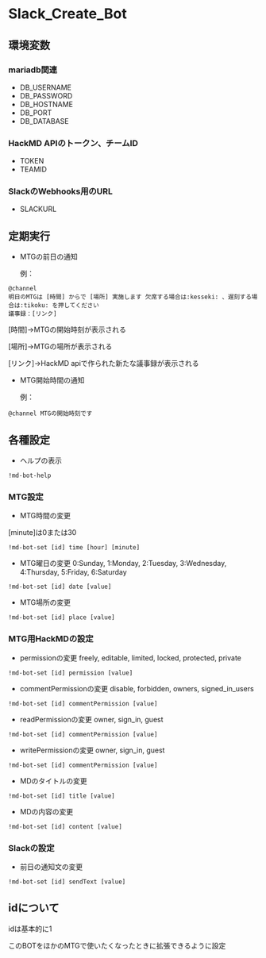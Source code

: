 # Slack_Create_Bot

## 環境変数

### mariadb関連
- DB_USERNAME
- DB_PASSWORD
- DB_HOSTNAME
- DB_PORT
- DB_DATABASE

### HackMD APIのトークン、チームID
- TOKEN
- TEAMID

### SlackのWebhooks用のURL
- SLACKURL

## 定期実行
- MTGの前日の通知

  例：
```
@channel
明日のMTGは [時間] からで [場所] 実施します 欠席する場合は:kesseki: 、遅刻する場合は:tikoku: を押してください
議事録：[リンク]
```
  [時間]→MTGの開始時刻が表示される

  [場所]→MTGの場所が表示される

  [リンク]→HackMD apiで作られた新たな議事録が表示される

- MTG開始時間の通知

  例：
```
@channel MTGの開始時刻です
```

## 各種設定
- ヘルプの表示
```
!md-bot-help
```
### MTG設定
- MTG時間の変更

[minute]は0または30
```
!md-bot-set [id] time [hour] [minute]
```
- MTG曜日の変更
0:Sunday, 1:Monday, 2:Tuesday, 3:Wednesday, 4:Thursday, 5:Friday, 6:Saturday
```
!md-bot-set [id] date [value]
```
- MTG場所の変更
```
!md-bot-set [id] place [value]
```
### MTG用HackMDの設定
- permissionの変更
freely, editable, limited, locked, protected, private
```
!md-bot-set [id] permission [value]
```
- commentPermissionの変更
disable, forbidden, owners, signed_in_users
```
!md-bot-set [id] commentPermission [value]
```
- readPermissionの変更
owner, sign_in, guest
```
!md-bot-set [id] commentPermission [value]
```
- writePermissionの変更
owner, sign_in, guest
```
!md-bot-set [id] commentPermission [value]
```
- MDのタイトルの変更
```
!md-bot-set [id] title [value]
```
- MDの内容の変更
```
!md-bot-set [id] content [value]
```
### Slackの設定
- 前日の通知文の変更
```
!md-bot-set [id] sendText [value]
```

## idについて
idは基本的に1

このBOTをほかのMTGで使いたくなったときに拡張できるように設定
